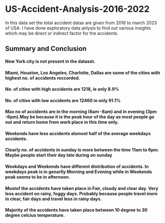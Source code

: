 # US-Accident-Analysis-2016-2022
In this data set the total accident datas are given from 2016 to march 2023 of USA. I have done exploratory data anlysis to find out various insights which may be direct or indirect factor for the accidents.
## **Summary and Conclusion**
#### New York city is not present in the dataset.
#### Miami, Houston, Los Angeles, Charlotte, Dallas are some of the cities with highest no. of accidents reccorded.
#### No. of cities with high accidents are 1218, ie only 8.9%
#### No. of cities with low accidents are 12460 ie only 91.1%
#### Max no of accidents are in the morning (6am -8am) and in evening (3pm -6pm).May be because it is the peak hour of the day as most people go out and return home from work place in this time only.
#### Weekends have less accidents alsmost half of the average weekdays accidents.
#### Clearly no. of accidents in sunday is more between the time 11am to 6pm. Maybe people start their day late during on sunday
#### Weekdays and Weekends have different distribution of accidents. In weekdays peak is in genarlly Morning and Evening while in Weekends peak seems to be in afternoon.
#### Mostof the accidents have taken place in Fair, cloudy and clear day. Very less accident on rainy, foggy days. Probably because people travel more in clear, fair days and travel less in rainy days.
#### Majority of the accidents have taken place between 10 degree to 30 degree celcius temperature.
